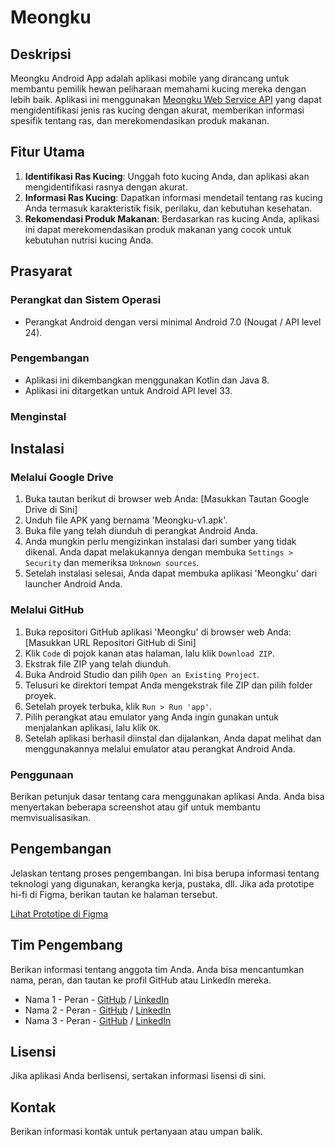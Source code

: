 # Meongku

## Deskripsi

Meongku Android App adalah aplikasi mobile yang dirancang untuk membantu pemilik hewan peliharaan memahami kucing mereka dengan lebih baik. Aplikasi ini menggunakan [Meongku Web Service API]([LINK_TO_API_DOCUMENTATION](https://github.com/arisafriyanto/meongku-api)) yang dapat mengidentifikasi jenis ras kucing dengan akurat, memberikan informasi spesifik tentang ras, dan merekomendasikan produk makanan.

## Fitur Utama

1. **Identifikasi Ras Kucing**: Unggah foto kucing Anda, dan aplikasi akan mengidentifikasi rasnya dengan akurat.
2. **Informasi Ras Kucing**: Dapatkan informasi mendetail tentang ras kucing Anda termasuk karakteristik fisik, perilaku, dan kebutuhan kesehatan.
3. **Rekomendasi Produk Makanan**: Berdasarkan ras kucing Anda, aplikasi ini dapat merekomendasikan produk makanan yang cocok untuk kebutuhan nutrisi kucing Anda.

## Prasyarat

### Perangkat dan Sistem Operasi
- Perangkat Android dengan versi minimal Android 7.0 (Nougat / API level 24). 

### Pengembangan
- Aplikasi ini dikembangkan menggunakan Kotlin dan Java 8.
- Aplikasi ini ditargetkan untuk Android API level 33.

### Menginstal

## Instalasi

### Melalui Google Drive

1. Buka tautan berikut di browser web Anda: [Masukkan Tautan Google Drive di Sini]
2. Unduh file APK yang bernama 'Meongku-v1.apk'.
3. Buka file yang telah diunduh di perangkat Android Anda.
4. Anda mungkin perlu mengizinkan instalasi dari sumber yang tidak dikenal. Anda dapat melakukannya dengan membuka `Settings > Security` dan memeriksa `Unknown sources`.
5. Setelah instalasi selesai, Anda dapat membuka aplikasi 'Meongku' dari launcher Android Anda.

### Melalui GitHub

1. Buka repositori GitHub aplikasi 'Meongku' di browser web Anda: [Masukkan URL Repositori GitHub di Sini]
2. Klik `Code` di pojok kanan atas halaman, lalu klik `Download ZIP`.
3. Ekstrak file ZIP yang telah diunduh.
4. Buka Android Studio dan pilih `Open an Existing Project`.
5. Telusuri ke direktori tempat Anda mengekstrak file ZIP dan pilih folder proyek.
6. Setelah proyek terbuka, klik `Run > Run 'app'`.
7. Pilih perangkat atau emulator yang Anda ingin gunakan untuk menjalankan aplikasi, lalu klik `OK`.
8. Setelah aplikasi berhasil diinstal dan dijalankan, Anda dapat melihat dan menggunakannya melalui emulator atau perangkat Android Anda.

### Penggunaan

Berikan petunjuk dasar tentang cara menggunakan aplikasi Anda. Anda bisa menyertakan beberapa screenshot atau gif untuk membantu memvisualisasikan.

## Pengembangan

Jelaskan tentang proses pengembangan. Ini bisa berupa informasi tentang teknologi yang digunakan, kerangka kerja, pustaka, dll. Jika ada prototipe hi-fi di Figma, berikan tautan ke halaman tersebut.

[Lihat Prototipe di Figma](link-ke-figma-Anda)

## Tim Pengembang

Berikan informasi tentang anggota tim Anda. Anda bisa mencantumkan nama, peran, dan tautan ke profil GitHub atau LinkedIn mereka.

- Nama 1 - Peran - [GitHub](link) / [LinkedIn](link)
- Nama 2 - Peran - [GitHub](link) / [LinkedIn](link)
- Nama 3 - Peran - [GitHub](link) / [LinkedIn](link)

## Lisensi

Jika aplikasi Anda berlisensi, sertakan informasi lisensi di sini.

## Kontak

Berikan informasi kontak untuk pertanyaan atau umpan balik.

